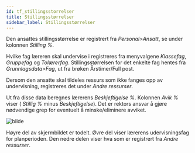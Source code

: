```yaml
---
id: tf_stillingsstorrelser
title: Stillingsstørrelser
sidebar_label: Stillingsstørrelser
---
```

Den ansattes stillingsstørrelse er registrert fra _Personal>Ansatt_, se under kolonnen _Stilling %_.

Hvilke fag læreren skal undervise i registreres fra menyvalgene _Klassefag_, _Gruppefag_ og _Tolærerfag_. Stillingsstørrelsen for det enkelte fag hentes fra _Grunnlagsdata>Fag_, ut fra brøken Årstimer/Full post. 

Dersom den ansatte skal tildeles ressurs som ikke fanges opp av undervisning, registreres det under  _Andre ressurser_. 

Ut fra disse data beregnes lærerens _Beskjeftigelse %_. Kolonnen _Avik %_ viser ( _Stillig %_ minus _Beskjeftigelse_). Det er rektors ansvar å gjøre nødvendige grep for eventuelt å minske/eliminere avviket.

![bilde](https://user-images.githubusercontent.com/80097133/146929621-71ba4ac4-2ccc-419c-9c30-ac52df1a727a.png)

Høyre del av skjermbildet er todelt. Øvre del viser lærerens udervisningsfag for planperioden. Den nedre delen viser hva som er registrert fra _Andre ressurser_.
